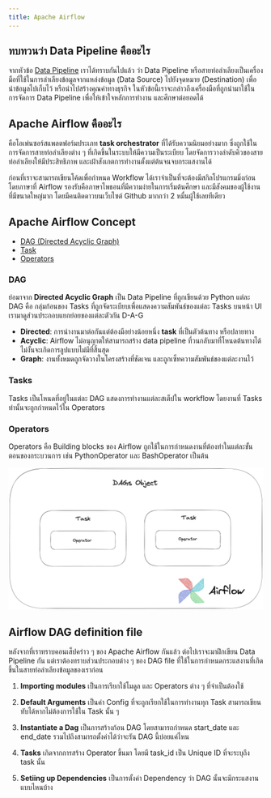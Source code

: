 ```yaml
---
title: Apache Airflow
---
```


## ทบทวนว่า Data Pipeline คืออะไร

จากหัวข้อ [Data Pipeline](../docs/06-data-pipelines.md) เราได้ทราบกันไปแล้ว ว่า Data Pipeline หรือสายท่อลำเลียงเป็นเครื่องมือที่ใช้ในการลำเลียงข้อมูลจากแหล่งข้อมูล (Data Source) ไปยังจุดหมาย (Destination) เพื่อนำข้อมูลไปเก็บไว้ หรือนำไปสร้างคุณค่าทางธุรกิจ ในหัวข้อนี้เราจะกล่าวถึงเครื่องมือที่ถูกนำมาใช้ในการจัดการ Data Pipeline เพื่อให้เข้าใจหลักการทำงาน และศึกษาต่อยอดได้

## Apache Airflow คืออะไร
คือโอเพ่นซอร์สแพลตฟอร์มประเภท **task orchestrator** ที่ได้รับความนิยมอย่างมาก ซึ่งถูกใช้ในการจัดการสายท่อลำเลียงต่าง ๆ ที่เกิดขึ้นในระบบให้มีความเป็นระเบียบ โดยจัดการวางลำดับคิวของสายท่อลำเลียงให้มีประสิทธิภาพ และเฝ้าสังเกตการทำงานตั้งแต่ต้นจนจบกระแสงานได้

ก่อนที่เราจะสามารถเขียนโค้ดเพื่อกำหนด Workflow ได้เราจำเป็นที่จะต้องมีสกิลโปรแกรมมิ่งก่อน โดยภาษาที่ Airflow รองรับคือภาษาไพธอนที่มีความง่ายในการเริ่มต้นศึกษา และมีสังคมของผู้ใช้งานที่มีขนาดใหญ่มาก โดยมีคนติดดาวบนเว็บไซต์ Github มากกว่า 2 หมื่นผู้ใช้เลยทีเดียว

## Apache Airflow Concept

* [DAG (Directed Acyclic Graph)](#dag) 
* [Task](#tasks) 
* [Operators](#operators) 


### DAG

ย่อมาจาก **Directed Acyclic Graph**  เป็น Data Pipeline ที่ถูกเขียนด้วย Python แต่ละ DAG คือ กลุ่มก้อนของ Tasks ที่ถูกจัดระเบียบเพื่อแสดงความสัมพันธ์ของแต่ละ Tasks บนหน้า UI เรามาดูส่วนประกอบแยกย่อยของแต่ละตัวกัน D-A-G

- **Directed**: การนำงานมาต่อกันแต่ต้องมีอย่างน้อยหนึ่ง **task** ที่เป็นตัวต้นทาง หรือปลายทาง
- **Acyclic**: Airflow ไม่อนุญาตให้สามารถสร้าง data pipeline ที่วนกลับมาที่โหนดต้นทางได้ ไม่งั้นจะเกิดการลูปแบบไม่มีที่สิ้นสุด
- **Graph**: งานทั้งหมดถูกจัดวางในโครงสร้างที่ชัดเจน และถูกเซ็ทความสัมพันธ์ของแต่ละงานไว้

### Tasks


Tasks เป็นโหนดที่อยู่ในแต่ละ DAG แสดงการทำงานแต่ละสเต็ปใน workflow โดยงานที่ Tasks ทำนั้นจะถูกกำหนดไว้ใน Operators 


### Operators

Operators คือ Building blocks ของ Airflow ถูกใช้ในการกำหนดงานที่ต้องทำในแต่ละขั้นตอนของกระบวนการ เช่น PythonOperator และ BashOperator เป็นต้น

[!["DAGs"](../docs/img/dag-object.png)](../docs/img/dag-object.png)

## Airflow DAG definition file
หลังจากที่เราทราบคอนเส็ปคร่าว ๆ ของ Apache Airflow กันแล้ว ต่อไปเราจะมาฝึกเขียน Data Pipeline กัน แต่เราต้องทราบส่วนประกอบต่าง ๆ ของ DAG file ที่ใช้ในการกำหนดกระแสงานที่เกิดขึ้นในสายท่อลำเลียงข้อมูลของเราก่อน
1. **Importing modules** เป็นการเรียกใช้โมดูล และ Operators ต่าง ๆ ที่จำเป็นต้องใช้

2. **Default Arguments** เป็นค่า Config ที่จะถูกเรียกใช้ในการทำงานทุก Task สามารถเขียนทับได้หากไม่ต้องการใช้ใน Task นั้น ๆ 
3. **Instantiate a Dag** เป็นการสร้างก้อน DAG โดยสามารถกำหนด start_date และ end_date รวมไปถึงสามารถตั้งค่าได้ว่าจะรัน DAG นี้บ่อยแค่ไหน
4. **Tasks** เกิดจากการสร้าง Operator ขึ้นมา โดยมี task_id เป็น Unique ID ที่จะระบุถึง task นั้น
5. **Setiing up Dependencies** เป็นการตั้งค่า Dependency ว่า DAG นั้นจะมีกระแสงานแบบไหนบ้าง 
